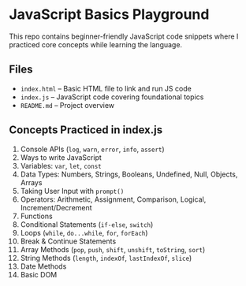 # JavaScript Basics Playground

This repo contains beginner-friendly JavaScript code snippets where I practiced core concepts while learning the language.

## Files

- `index.html` – Basic HTML file to link and run JS code
- `index.js` – JavaScript code covering foundational topics
- `README.md` – Project overview

## Concepts Practiced in index.js

1. Console APIs (`log`, `warn`, `error`, `info`, `assert`)
2. Ways to write JavaScript
3. Variables: `var`, `let`, `const`
4. Data Types: Numbers, Strings, Booleans, Undefined, Null, Objects, Arrays
5. Taking User Input with `prompt()`
6. Operators: Arithmetic, Assignment, Comparison, Logical, Increment/Decrement
7. Functions
8. Conditional Statements (`if-else`, `switch`)
9. Loops (`while`, `do...while`, `for`, `forEach`)
10. Break & Continue Statements
11. Array Methods (`pop`, `push`, `shift`, `unshift`, `toString`, `sort`)
12. String Methods (`length`, `indexOf`, `lastIndexOf`, `slice`)
13. Date Methods
14. Basic DOM
